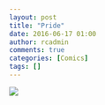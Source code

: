 ```yaml
---
layout: post
title: "Pride"
date: 2016-06-17 01:00
author: rcadmin
comments: true
categories: [Comics]
tags: []
---
```

<a href="../comics/2016/06/17/pride"><img src="http://dl.bitsmack.com/comics/20160617.jpg" /></a>
